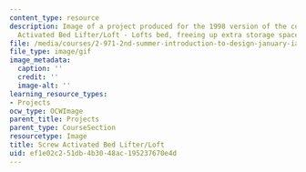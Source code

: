 ```yaml
---
content_type: resource
description: Image of a project produced for the 1998 version of the course. Screw
  Activated Bed Lifter/Loft - Lofts bed, freeing up extra storage space underneath.
file: /media/courses/2-971-2nd-summer-introduction-to-design-january-iap-2003/ef1e02c251db4b3048ac195237670e4d_98_screw_bed_lifter.gif
file_type: image/gif
image_metadata:
  caption: ''
  credit: ''
  image-alt: ''
learning_resource_types:
- Projects
ocw_type: OCWImage
parent_title: Projects
parent_type: CourseSection
resourcetype: Image
title: Screw Activated Bed Lifter/Loft
uid: ef1e02c2-51db-4b30-48ac-195237670e4d
---
```

